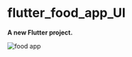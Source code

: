 
#  flutter_food_app_UI

**A new Flutter project.**

![food app](https://user-images.githubusercontent.com/26604339/120748758-93ca1400-c503-11eb-9de2-0d0dd82508b8.gif)


